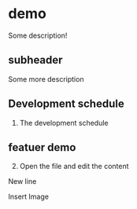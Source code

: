 # demo

Some description!

## subheader

Some more description

## Development schedule

1. The development schedule

## featuer demo
2. Open the file and edit the content

<p>New line</p>
<p>Insert Image</p>